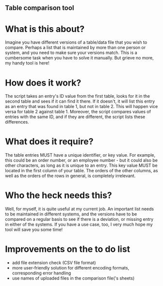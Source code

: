 ## Table comparison tool

# What is this  about?
Imagine you have different versions of a table/data file that you wish to compare. Perhaps a list that is maintained by more than one person or system, and you need to make sure your versions match. This is a cumbersome task when you have to solve it manually. But grieve no more, my handy tool is here!

# How does it work?
The script takes an entry's ID value from the first table, looks for it in the second table and sees if it can find it there.
If it doesn't, it will list this entry as an  entry that was found in table 1, but not in table 2. This will happen vice  versa for table 2 against table 1. Moreover, the script compares values of entries with the same ID, and if they are different, the script lists these differences.

# What does it require?
The table entries MUST have a unique identifier, or key value. For example, this could be an order number, or an employee number - but it could also be other characters, as long as it is unique to an entry.
This key value MUST be located in the first column of your table. The orders of the other columns, as well as the orders of the rows in general, is completely irrelevant.

# Who the heck needs this?
Well, for myself, it is quite useful at my current job. An important list needs to be maintained in different systems, and the versions have to be compared on a regular basis to see if there is a deviation, or missing entry in either of the systems.
If you have a use case, too, I very much hope my tool will save you some time!

# Improvements on the to do list
- add file extension check (CSV file format)
- more user-friendly solution for different encoding formats, corresponding error handling
- use names of uploaded files in the comparison file('s sheets)
